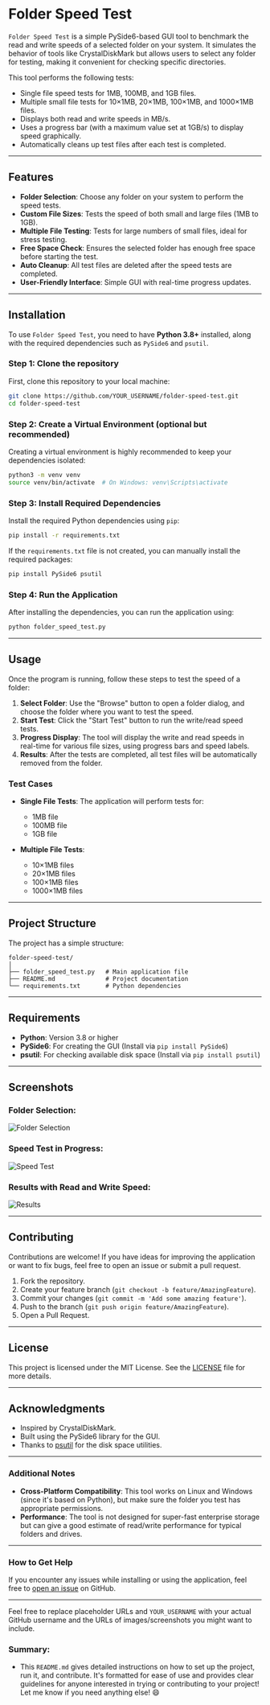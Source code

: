 # Folder Speed Test

`Folder Speed Test` is a simple PySide6-based GUI tool to benchmark the read and write speeds of a selected folder on your system. It simulates the behavior of tools like CrystalDiskMark but allows users to select any folder for testing, making it convenient for checking specific directories.

This tool performs the following tests:

- Single file speed tests for 1MB, 100MB, and 1GB files.
- Multiple small file tests for 10×1MB, 20×1MB, 100×1MB, and 1000×1MB files.
- Displays both read and write speeds in MB/s.
- Uses a progress bar (with a maximum value set at 1GB/s) to display speed graphically.
- Automatically cleans up test files after each test is completed.

---

## Features

- **Folder Selection**: Choose any folder on your system to perform the speed tests.
- **Custom File Sizes**: Tests the speed of both small and large files (1MB to 1GB).
- **Multiple File Testing**: Tests for large numbers of small files, ideal for stress testing.
- **Free Space Check**: Ensures the selected folder has enough free space before starting the test.
- **Auto Cleanup**: All test files are deleted after the speed tests are completed.
- **User-Friendly Interface**: Simple GUI with real-time progress updates.

---

## Installation

To use `Folder Speed Test`, you need to have **Python 3.8+** installed, along with the required dependencies such as `PySide6` and `psutil`.

### Step 1: Clone the repository

First, clone this repository to your local machine:

```bash
git clone https://github.com/YOUR_USERNAME/folder-speed-test.git
cd folder-speed-test
```

### Step 2: Create a Virtual Environment (optional but recommended)

Creating a virtual environment is highly recommended to keep your dependencies isolated:

```bash
python3 -m venv venv
source venv/bin/activate  # On Windows: venv\Scripts\activate
```

### Step 3: Install Required Dependencies

Install the required Python dependencies using `pip`:

```bash
pip install -r requirements.txt
```

If the `requirements.txt` file is not created, you can manually install the required packages:

```bash
pip install PySide6 psutil
```

### Step 4: Run the Application

After installing the dependencies, you can run the application using:

```bash
python folder_speed_test.py
```

---

## Usage

Once the program is running, follow these steps to test the speed of a folder:

1. **Select Folder**: Use the "Browse" button to open a folder dialog, and choose the folder where you want to test the speed.
2. **Start Test**: Click the "Start Test" button to run the write/read speed tests.
3. **Progress Display**: The tool will display the write and read speeds in real-time for various file sizes, using progress bars and speed labels.
4. **Results**: After the tests are completed, all test files will be automatically removed from the folder.

### Test Cases

- **Single File Tests**: The application will perform tests for:
  - 1MB file
  - 100MB file
  - 1GB file

- **Multiple File Tests**:
  - 10×1MB files
  - 20×1MB files
  - 100×1MB files
  - 1000×1MB files

---

## Project Structure

The project has a simple structure:

```
folder-speed-test/
│
├── folder_speed_test.py   # Main application file
├── README.md              # Project documentation
└── requirements.txt       # Python dependencies
```

---

## Requirements

- **Python**: Version 3.8 or higher
- **PySide6**: For creating the GUI (Install via `pip install PySide6`)
- **psutil**: For checking available disk space (Install via `pip install psutil`)

---

## Screenshots

### Folder Selection:
![Folder Selection](https://example.com/folder-selection.png)

### Speed Test in Progress:
![Speed Test](https://example.com/speed-test.png)

### Results with Read and Write Speed:
![Results](https://example.com/results.png)

---

## Contributing

Contributions are welcome! If you have ideas for improving the application or want to fix bugs, feel free to open an issue or submit a pull request.

1. Fork the repository.
2. Create your feature branch (`git checkout -b feature/AmazingFeature`).
3. Commit your changes (`git commit -m 'Add some amazing feature'`).
4. Push to the branch (`git push origin feature/AmazingFeature`).
5. Open a Pull Request.

---

## License

This project is licensed under the MIT License. See the [LICENSE](LICENSE) file for more details.

---

## Acknowledgments

- Inspired by CrystalDiskMark.
- Built using the PySide6 library for the GUI.
- Thanks to [psutil](https://github.com/giampaolo/psutil) for the disk space utilities.

---

### Additional Notes

- **Cross-Platform Compatibility**: This tool works on Linux and Windows (since it's based on Python), but make sure the folder you test has appropriate permissions.
- **Performance**: The tool is not designed for super-fast enterprise storage but can give a good estimate of read/write performance for typical folders and drives.

---

### How to Get Help

If you encounter any issues while installing or using the application, feel free to [open an issue](https://github.com/YOUR_USERNAME/folder-speed-test/issues) on GitHub.

---

Feel free to replace placeholder URLs and `YOUR_USERNAME` with your actual GitHub username and the URLs of images/screenshots you might want to include.

### Summary:
- This `README.md` gives detailed instructions on how to set up the project, run it, and contribute. It's formatted for ease of use and provides clear guidelines for anyone interested in trying or contributing to your project! Let me know if you need anything else! 😄
